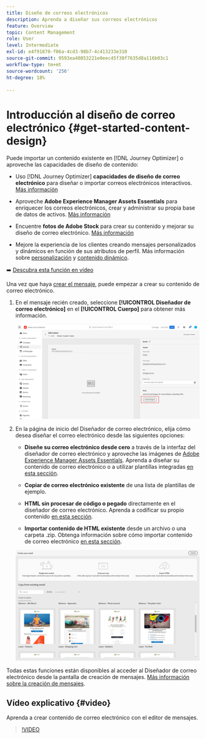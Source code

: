 ```yaml
---
title: Diseño de correos electrónicos
description: Aprenda a diseñar sus correos electrónicos
feature: Overview
topic: Content Management
role: User
level: Intermediate
exl-id: e4f91870-f06a-4cd3-98b7-4c413233e310
source-git-commit: 9593ea40853221e0eec45f30f7635d8a116b03c1
workflow-type: tm+mt
source-wordcount: '256'
ht-degree: 18%

---
```


# Introducción al diseño de correo electrónico {#get-started-content-design}

Puede importar un contenido existente en [!DNL Journey Optimizer] o aproveche las capacidades de diseño de contenido:

* Uso [!DNL Journey Optimizer] **capacidades de diseño de correo electrónico** para diseñar o importar correos electrónicos interactivos. [Más información](../design/create-email-content.md)

* Aproveche **Adobe Experience Manager Assets Essentials** para enriquecer los correos electrónicos, crear y administrar su propia base de datos de activos. [Más información](../design/assets-essentials.md)

* Encuentre **fotos de Adobe Stock** para crear su contenido y mejorar su diseño de correo electrónico. [Más información](../design/stock.md)

* Mejore la experiencia de los clientes creando mensajes personalizados y dinámicos en función de sus atributos de perfil. Más información sobre [personalización](../personalization/personalize.md) y [contenido dinámico](../personalization/get-started-dynamic-content.md).

➡️ [Descubra esta función en vídeo](#video)

Una vez que haya [crear el mensaje](../messages/get-started-content.md), puede empezar a crear su contenido de correo electrónico.

1. En el mensaje recién creado, seleccione **[!UICONTROL Diseñador de correo electrónico]** en el **[!UICONTROL Cuerpo]** para obtener más información.

   ![](assets/import-html_1.png)

1. En la página de inicio del Diseñador de correo electrónico, elija cómo desea diseñar el correo electrónico desde las siguientes opciones:

   * **Diseñe su correo electrónico desde cero** a través de la interfaz del diseñador de correo electrónico y aproveche las imágenes de [Adobe Experience Manager Assets Essentials](assets-essentials.md). Aprenda a diseñar su contenido de correo electrónico o a utilizar plantillas integradas [en esta sección](create-email-content.md).

   * **Copiar de correo electrónico existente** de una lista de plantillas de ejemplo.

   * **HTML sin procesar de código o pegado** directamente en el diseñador de correo electrónico. Aprenda a codificar su propio contenido [en esta sección](code-content.md).

   * **Importar contenido de HTML existente** desde un archivo o una carpeta .zip. Obtenga información sobre cómo importar contenido de correo electrónico [en esta sección](existing-content.md).

   ![](assets/email_designer_25.png)

Todas estas funciones están disponibles al acceder al Diseñador de correo electrónico desde la pantalla de creación de mensajes. [Más información sobre la creación de mensajes](../messages/get-started-content.md).


## Vídeo explicativo {#video}

Aprenda a crear contenido de correo electrónico con el editor de mensajes.

>[!VIDEO](https://video.tv.adobe.com/v/334150?quality=12)